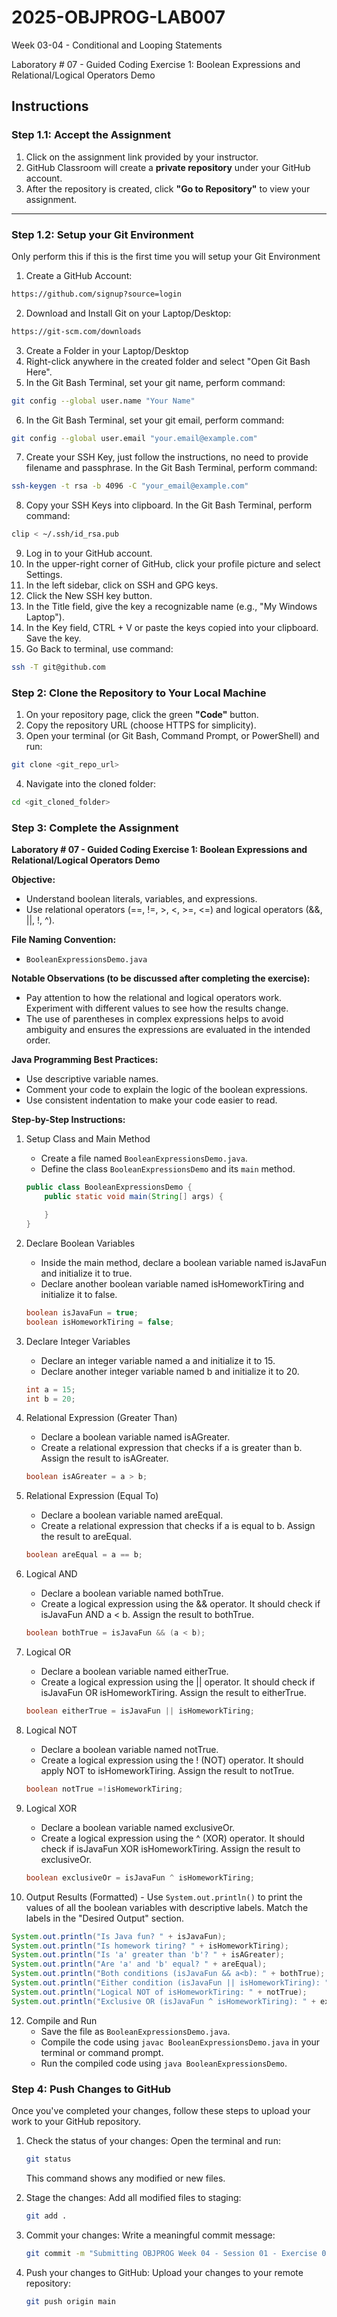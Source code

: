 # **2025-OBJPROG-LAB007**
Week 03-04 - Conditional and Looping Statements

Laboratory # 07 - Guided Coding Exercise 1: Boolean Expressions and Relational/Logical Operators Demo

## **Instructions**

### **Step 1.1: Accept the Assignment**

   1. Click on the assignment link provided by your instructor.
   2. GitHub Classroom will create a **private repository** under your GitHub account.
   3. After the repository is created, click **"Go to Repository"** to view your assignment.

---

### **Step 1.2: Setup your Git Environment**
Only perform this if this is the first time you will setup your Git Environment

   1. Create a GitHub Account:
   ```bash
   https://github.com/signup?source=login
   ```
      
   2. Download and Install Git on your Laptop/Desktop:
   ```bash
   https://git-scm.com/downloads
   ```
   
   3. Create a Folder in your Laptop/Desktop
   4. Right-click anywhere in the created folder and select "Open Git Bash Here".
   5. In the Git Bash Terminal, set your git name, perform command:
   ```bash
   git config --global user.name "Your Name"
   ```
   
   6. In the Git Bash Terminal, set your git email, perform command:
   ```bash
   git config --global user.email "your.email@example.com"
   ```
   
   7. Create your SSH Key, just follow the instructions, no need to provide filename and passphrase. In the Git Bash Terminal, perform command:
   ```bash
   ssh-keygen -t rsa -b 4096 -C "your_email@example.com"
   ```
   
   8. Copy your SSH Keys into clipboard. In the Git Bash Terminal, perform command:
   ```bash
   clip < ~/.ssh/id_rsa.pub
   ```
   
   9. Log in to your GitHub account.
   10. In the upper-right corner of GitHub, click your profile picture and select Settings.
   11. In the left sidebar, click on SSH and GPG keys.
   12. Click the New SSH key button.
   13. In the Title field, give the key a recognizable name (e.g., "My Windows Laptop").
   14. In the Key field, CTRL + V or paste the keys copied into your clipboard. Save the key.
   15. Go Back to terminal, use command:
   ```bash
   ssh -T git@github.com
   ```

### **Step 2: Clone the Repository to Your Local Machine**

   1. On your repository page, click the green **"Code"** button.
   2. Copy the repository URL (choose HTTPS for simplicity).
   3. Open your terminal (or Git Bash, Command Prompt, or PowerShell) and run:
   
   ```bash
   git clone <git_repo_url>
   ```
   
   4. Navigate into the cloned folder:
   
   ```bash
   cd <git_cloned_folder>
   ```

### **Step 3: Complete the Assignment**

**Laboratory # 07 - Guided Coding Exercise 1: Boolean Expressions and Relational/Logical Operators Demo**

   **Objective:**
   - Understand boolean literals, variables, and expressions.
   - Use relational operators (==, !=, >, <, >=, <=) and logical operators (&&, ||, !, ^).

   **File Naming Convention:**
   - `BooleanExpressionsDemo.java`

   **Notable Observations (to be discussed after completing the exercise):**
   - Pay attention to how the relational and logical operators work. Experiment with different values to see how the results change.
   - The use of parentheses in complex expressions helps to avoid ambiguity and ensures the expressions are evaluated in the intended order.

   **Java Programming Best Practices:**
   - Use descriptive variable names.
   - Comment your code to explain the logic of the boolean expressions.
   - Use consistent indentation to make your code easier to read.
      
   **Step-by-Step Instructions:**

   1. Setup Class and Main Method
      - Create a file named `BooleanExpressionsDemo.java`.
      - Define the class `BooleanExpressionsDemo` and its `main` method.
      ```Java
      public class BooleanExpressionsDemo {
          public static void main(String[] args) {
      
          }
      }
      ```
            
   2. Declare Boolean Variables
      - Inside the main method, declare a boolean variable named isJavaFun and initialize it to true.
      - Declare another boolean variable named isHomeworkTiring and initialize it to false.
      ```Java
      boolean isJavaFun = true;
      boolean isHomeworkTiring = false;
      ```

   3. Declare Integer Variables
      - Declare an integer variable named a and initialize it to 15.
      - Declare another integer variable named b and initialize it to 20.
      ```Java
      int a = 15;
      int b = 20;
      ```

   4. Relational Expression (Greater Than)
      - Declare a boolean variable named isAGreater.
      - Create a relational expression that checks if a is greater than b. Assign the result to isAGreater.
      ```Java
      boolean isAGreater = a > b;
      ```

   5. Relational Expression (Equal To)
      - Declare a boolean variable named areEqual.
      - Create a relational expression that checks if a is equal to b. Assign the result to areEqual.
      ```Java
      boolean areEqual = a == b;
      ```

   6. Logical AND
      - Declare a boolean variable named bothTrue.
      - Create a logical expression using the && operator. It should check if isJavaFun AND a < b. Assign the result to bothTrue.
      ```Java
      boolean bothTrue = isJavaFun && (a < b);
      ```

   7. Logical OR
      - Declare a boolean variable named eitherTrue.
      - Create a logical expression using the || operator. It should check if isJavaFun OR isHomeworkTiring. Assign the result to eitherTrue.
      ```Java
      boolean eitherTrue = isJavaFun || isHomeworkTiring;
      ```
      
   8. Logical NOT
      - Declare a boolean variable named notTrue.
      - Create a logical expression using the ! (NOT) operator. It should apply NOT to isHomeworkTiring. Assign the result to notTrue.
      ```Java
      boolean notTrue =!isHomeworkTiring;
      ```
      
   9. Logical XOR
      - Declare a boolean variable named exclusiveOr.
      - Create a logical expression using the ^ (XOR) operator. It should check if isJavaFun XOR isHomeworkTiring. Assign the result to exclusiveOr.
      ```Java
      boolean exclusiveOr = isJavaFun ^ isHomeworkTiring;
      ```

   10. Output Results (Formatted)
      - Use `System.out.println()` to print the values of all the boolean variables with descriptive labels.  Match the labels in the "Desired Output" section.
   ```Java
   System.out.println("Is Java fun? " + isJavaFun);
   System.out.println("Is homework tiring? " + isHomeworkTiring);
   System.out.println("Is 'a' greater than 'b'? " + isAGreater);
   System.out.println("Are 'a' and 'b' equal? " + areEqual);
   System.out.println("Both conditions (isJavaFun && a<b): " + bothTrue);
   System.out.println("Either condition (isJavaFun || isHomeworkTiring): " + eitherTrue);
   System.out.println("Logical NOT of isHomeworkTiring: " + notTrue);
   System.out.println("Exclusive OR (isJavaFun ^ isHomeworkTiring): " + exclusiveOr);
   ```

   12. Compile and Run
       - Save the file as `BooleanExpressionsDemo.java`.
       - Compile the code using `javac BooleanExpressionsDemo.java` in your terminal or command prompt.
       - Run the compiled code using `java BooleanExpressionsDemo`.

### **Step 4: Push Changes to GitHub**
Once you've completed your changes, follow these steps to upload your work to your GitHub repository.

1. Check the status of your changes:
   Open the terminal and run:
   
   ```bash
   git status
   ```
   This command shows any modified or new files.
   
2. Stage the changes:
   Add all modified files to staging:
   
   ```bash
   git add .
   ```
   
3. Commit your changes:
   Write a meaningful commit message:
   
   ```bash
   git commit -m "Submitting OBJPROG Week 04 - Session 01 - Exercise 01"
   ```
   
4. Push your changes to GitHub:
   Upload your changes to your remote repository:
   
   ```bash
   git push origin main
   ```
